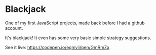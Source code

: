 # Blackjack

One of my first JavaScript projects, made back before I had a github account.

It's blackjack! It even has some very basic simple strategy suggestions. 

See it live: https://codepen.io/eqmvii/pen/GmRmZa.

 
